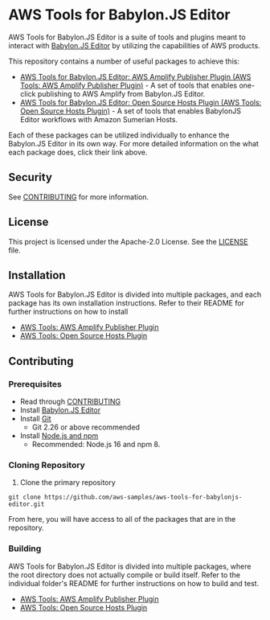# AWS Tools for Babylon.JS Editor

AWS Tools for Babylon.JS Editor is a suite of tools and plugins meant to interact with [Babylon.JS Editor](http://editor.babylonjs.com/) by utilizing the capabilities of AWS products.

This repository contains a number of useful packages to achieve this:

- [AWS Tools for Babylon.JS Editor: AWS Amplify Publisher Plugin (AWS Tools: AWS Amplify Publisher Plugin)](aws-amplify-publisher-plugin) - A set of tools that enables one-click publishing to AWS Amplify from Babylon.JS Editor.
- [AWS Tools for Babylon.JS Editor: Open Source Hosts Plugin (AWS Tools: Open Source Hosts Plugin)](open-source-hosts-plugin) - A set of tools that enables BabylonJS Editor workflows with Amazon Sumerian Hosts.

Each of these packages can be utilized individually to enhance the Babylon.JS Editor in its own way. For more detailed information on the what each package does, click their link above.

## Security

See [CONTRIBUTING](CONTRIBUTING.md#security-issue-notifications) for more information.

## License

This project is licensed under the Apache-2.0 License. See the [LICENSE](LICENSE) file.

## Installation

AWS Tools for Babylon.JS Editor is divided into multiple packages, and each package has its own installation instructions. Refer to their README for further instructions on how to install

- [AWS Tools: AWS Amplify Publisher Plugin](aws-amplify-publisher-plugin/README.md#installation)
- [AWS Tools: Open Source Hosts Plugin](open-source-hosts-plugin/README.md#installation)

## Contributing

### Prerequisites

- Read through [CONTRIBUTING](CONTRIBUTING.md) 
- Install [Babylon.JS Editor](http://editor.babylonjs.com/)
- Install [Git](https://git-scm.com/book/en/v2/Getting-Started-Installing-Git)
  - Git 2.26 or above recommended
- Install [Node.js and npm](https://docs.npmjs.com/downloading-and-installing-node-js-and-npm)
  - Recommended: Node.js 16 and npm 8.

### Cloning Repository

1. Clone the primary repository

```
git clone https://github.com/aws-samples/aws-tools-for-babylonjs-editor.git
```

From here, you will have access to all of the packages that are in the repository.

### Building

AWS Tools for Babylon.JS Editor is divided into multiple packages, where the root directory does not actually compile or build itself. Refer to the individual folder's README for further instructions on how to build and test.

- [AWS Tools: AWS Amplify Publisher Plugin](aws-amplify-publisher-plugin/README.md#building)
- [AWS Tools: Open Source Hosts Plugin](open-source-hosts-plugin/README.md#building)
